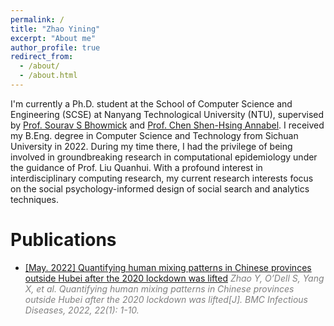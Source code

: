 ```yaml
---
permalink: /
title: "Zhao Yining"
excerpt: "About me"
author_profile: true
redirect_from: 
  - /about/
  - /about.html
---
```



I'm currently a Ph.D. student at the School of Computer Science and Engineering (SCSE) at Nanyang Technological University (NTU), supervised by [Prof. Sourav S Bhowmick](https://personal.ntu.edu.sg/assourav/) and [Prof. Chen Shen-Hsing Annabel](https://dr.ntu.edu.sg/cris/rp/rp01013). I received my B.Eng. degree in Computer Science and Technology from Sichuan University in 2022. During my time there, I had the privilege of being involved in groundbreaking research in computational epidemiology under the guidance of Prof. Liu Quanhui. With a profound interest in interdisciplinary computing research, my current research interests focus on the social psychology-informed design of social search and analytics techniques.


# Publications
* [[May. 2022] Quantifying human mixing patterns in Chinese provinces outside Hubei after the 2020 lockdown was lifted](https://bmcinfectdis.biomedcentral.com/articles/10.1186/s12879-022-07455-7) <span style="color:gray">*Zhao Y, O’Dell S, Yang X, et al. Quantifying human mixing patterns in Chinese provinces outside Hubei after the 2020 lockdown was lifted[J]. BMC Infectious Diseases, 2022, 22(1): 1-10.*</span>
